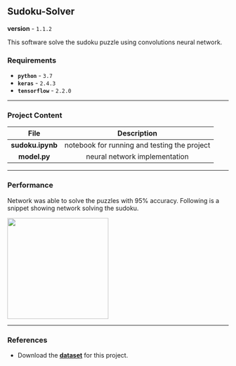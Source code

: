 ## Sudoku-Solver
**version** - `1.1.2`

This software solve the sudoku puzzle using convolutions neural network.

### Requirements

- **`python`** - `3.7`
- **`keras`** -  `2.4.3`
- **`tensorflow`** -  `2.2.0`

---
### Project Content


| File      | Description |
| :-----------: | :-----------: |
| **sudoku.ipynb** | notebook for running and testing the project |
| **model.py**   | neural network implementation |
---
### Performance

Network was able to solve the puzzles with 95% accuracy.
Following is a snippet showing network solving the sudoku.

<img src=result/result.png width="230">

---
### References

- Download the [**dataset**](https://www.kaggle.com/bryanpark/sudoku) for this project.

